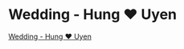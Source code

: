 # Wedding - Hung :heart: Uyen
[Wedding - Hung :heart: Uyen](https://yanfan-hw.github.io/wedding-hungs2uyen)
